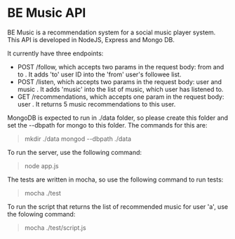 BE Music API
===================

BE Music is a recommendation system for a social music player system. This API is developed in NodeJS, Express and Mongo DB.

It currently have three endpoints:
* POST /follow, which accepts two params in the request body: from <user ID> and to <user ID>. It adds 'to' user ID into the 'from' user's followee list.
* POST /listen, which accepts two params in the request body: user <user ID> and music <music ID>. It adds 'music' into the list of music, which user has listened to.
* GET /recommendations, which accepts one param in the request body: user <user ID>. It returns 5 music recommendations to this user.

MongoDB is expected to run in ./data folder, so please create this folder and set the --dbpath for mongo to this folder. The commands for this are:
> mkdir ./data
> mongod --dbpath ./data

To run the server, use the following command:
> node app.js

The tests are written in mocha, so use the following command to run tests:
> mocha ./test

To run the script that returns the list of recommended music for user 'a', use the folowing command:
> mocha ./test/script.js
